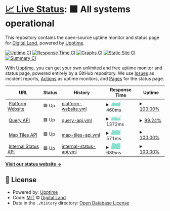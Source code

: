 # [📈 Live Status](https://digital-land.github.io/service-status): <!--live status--> **🟩 All systems operational**

This repository contains the open-source uptime monitor and status page for [Digital Land](https://digital-land.github.io), powered by [Upptime](https://github.com/upptime/upptime).

[![Uptime CI](https://github.com/digital-land/service-status/workflows/Uptime%20CI/badge.svg)](https://github.com/digital-land/service-status/actions?query=workflow%3A%22Uptime+CI%22)
[![Response Time CI](https://github.com/digital-land/service-status/workflows/Response%20Time%20CI/badge.svg)](https://github.com/digital-land/service-status/actions?query=workflow%3A%22Response+Time+CI%22)
[![Graphs CI](https://github.com/digital-land/service-status/workflows/Graphs%20CI/badge.svg)](https://github.com/digital-land/service-status/actions?query=workflow%3A%22Graphs+CI%22)
[![Static Site CI](https://github.com/digital-land/service-status/workflows/Static%20Site%20CI/badge.svg)](https://github.com/digital-land/service-status/actions?query=workflow%3A%22Static+Site+CI%22)
[![Summary CI](https://github.com/digital-land/service-status/workflows/Summary%20CI/badge.svg)](https://github.com/digital-land/service-status/actions?query=workflow%3A%22Summary+CI%22)

With [Upptime](https://upptime.js.org), you can get your own unlimited and free uptime monitor and status page, powered entirely by a GitHub repository. We use [Issues](https://github.com/digital-land/service-status/issues) as incident reports, [Actions](https://github.com/digital-land/service-status/actions) as uptime monitors, and [Pages](https://digital-land.github.io/service-status) for the status page.

<!--start: status pages-->
<!-- This summary is generated by Upptime (https://github.com/upptime/upptime) -->
<!-- Do not edit this manually, your changes will be overwritten -->
<!-- prettier-ignore -->
| URL | Status | History | Response Time | Uptime |
| --- | ------ | ------- | ------------- | ------ |
| <img alt="" src="https://icons.duckduckgo.com/ip3/www.planning.data.gov.uk.ico" height="13"> [Platform Website](https://www.planning.data.gov.uk) | 🟩 Up | [platform-website.yml](https://github.com/digital-land/service-status/commits/HEAD/history/platform-website.yml) | <details><summary><img alt="Response time graph" src="./graphs/platform-website/response-time-week.png" height="20"> 460ms</summary><br><a href="https://service-status.planning.data.gov.uk/history/platform-website"><img alt="Response time 516" src="https://img.shields.io/endpoint?url=https%3A%2F%2Fraw.githubusercontent.com%2Fdigital-land%2Fservice-status%2FHEAD%2Fapi%2Fplatform-website%2Fresponse-time.json"></a><br><a href="https://service-status.planning.data.gov.uk/history/platform-website"><img alt="24-hour response time 362" src="https://img.shields.io/endpoint?url=https%3A%2F%2Fraw.githubusercontent.com%2Fdigital-land%2Fservice-status%2FHEAD%2Fapi%2Fplatform-website%2Fresponse-time-day.json"></a><br><a href="https://service-status.planning.data.gov.uk/history/platform-website"><img alt="7-day response time 460" src="https://img.shields.io/endpoint?url=https%3A%2F%2Fraw.githubusercontent.com%2Fdigital-land%2Fservice-status%2FHEAD%2Fapi%2Fplatform-website%2Fresponse-time-week.json"></a><br><a href="https://service-status.planning.data.gov.uk/history/platform-website"><img alt="30-day response time 516" src="https://img.shields.io/endpoint?url=https%3A%2F%2Fraw.githubusercontent.com%2Fdigital-land%2Fservice-status%2FHEAD%2Fapi%2Fplatform-website%2Fresponse-time-month.json"></a><br><a href="https://service-status.planning.data.gov.uk/history/platform-website"><img alt="1-year response time 516" src="https://img.shields.io/endpoint?url=https%3A%2F%2Fraw.githubusercontent.com%2Fdigital-land%2Fservice-status%2FHEAD%2Fapi%2Fplatform-website%2Fresponse-time-year.json"></a></details> | <details><summary><a href="https://service-status.planning.data.gov.uk/history/platform-website">100.00%</a></summary><a href="https://service-status.planning.data.gov.uk/history/platform-website"><img alt="All-time uptime 99.50%" src="https://img.shields.io/endpoint?url=https%3A%2F%2Fraw.githubusercontent.com%2Fdigital-land%2Fservice-status%2FHEAD%2Fapi%2Fplatform-website%2Fuptime.json"></a><br><a href="https://service-status.planning.data.gov.uk/history/platform-website"><img alt="24-hour uptime 100.00%" src="https://img.shields.io/endpoint?url=https%3A%2F%2Fraw.githubusercontent.com%2Fdigital-land%2Fservice-status%2FHEAD%2Fapi%2Fplatform-website%2Fuptime-day.json"></a><br><a href="https://service-status.planning.data.gov.uk/history/platform-website"><img alt="7-day uptime 100.00%" src="https://img.shields.io/endpoint?url=https%3A%2F%2Fraw.githubusercontent.com%2Fdigital-land%2Fservice-status%2FHEAD%2Fapi%2Fplatform-website%2Fuptime-week.json"></a><br><a href="https://service-status.planning.data.gov.uk/history/platform-website"><img alt="30-day uptime 99.50%" src="https://img.shields.io/endpoint?url=https%3A%2F%2Fraw.githubusercontent.com%2Fdigital-land%2Fservice-status%2FHEAD%2Fapi%2Fplatform-website%2Fuptime-month.json"></a><br><a href="https://service-status.planning.data.gov.uk/history/platform-website"><img alt="1-year uptime 99.50%" src="https://img.shields.io/endpoint?url=https%3A%2F%2Fraw.githubusercontent.com%2Fdigital-land%2Fservice-status%2FHEAD%2Fapi%2Fplatform-website%2Fuptime-year.json"></a></details>
| <img alt="" src="https://icons.duckduckgo.com/ip3/datasette.planning.data.gov.uk.ico" height="13"> [Query API](https://datasette.planning.data.gov.uk) | 🟩 Up | [query-api.yml](https://github.com/digital-land/service-status/commits/HEAD/history/query-api.yml) | <details><summary><img alt="Response time graph" src="./graphs/query-api/response-time-week.png" height="20"> 1372ms</summary><br><a href="https://service-status.planning.data.gov.uk/history/query-api"><img alt="Response time 1580" src="https://img.shields.io/endpoint?url=https%3A%2F%2Fraw.githubusercontent.com%2Fdigital-land%2Fservice-status%2FHEAD%2Fapi%2Fquery-api%2Fresponse-time.json"></a><br><a href="https://service-status.planning.data.gov.uk/history/query-api"><img alt="24-hour response time 2717" src="https://img.shields.io/endpoint?url=https%3A%2F%2Fraw.githubusercontent.com%2Fdigital-land%2Fservice-status%2FHEAD%2Fapi%2Fquery-api%2Fresponse-time-day.json"></a><br><a href="https://service-status.planning.data.gov.uk/history/query-api"><img alt="7-day response time 1372" src="https://img.shields.io/endpoint?url=https%3A%2F%2Fraw.githubusercontent.com%2Fdigital-land%2Fservice-status%2FHEAD%2Fapi%2Fquery-api%2Fresponse-time-week.json"></a><br><a href="https://service-status.planning.data.gov.uk/history/query-api"><img alt="30-day response time 1580" src="https://img.shields.io/endpoint?url=https%3A%2F%2Fraw.githubusercontent.com%2Fdigital-land%2Fservice-status%2FHEAD%2Fapi%2Fquery-api%2Fresponse-time-month.json"></a><br><a href="https://service-status.planning.data.gov.uk/history/query-api"><img alt="1-year response time 1580" src="https://img.shields.io/endpoint?url=https%3A%2F%2Fraw.githubusercontent.com%2Fdigital-land%2Fservice-status%2FHEAD%2Fapi%2Fquery-api%2Fresponse-time-year.json"></a></details> | <details><summary><a href="https://service-status.planning.data.gov.uk/history/query-api">99.24%</a></summary><a href="https://service-status.planning.data.gov.uk/history/query-api"><img alt="All-time uptime 89.54%" src="https://img.shields.io/endpoint?url=https%3A%2F%2Fraw.githubusercontent.com%2Fdigital-land%2Fservice-status%2FHEAD%2Fapi%2Fquery-api%2Fuptime.json"></a><br><a href="https://service-status.planning.data.gov.uk/history/query-api"><img alt="24-hour uptime 98.59%" src="https://img.shields.io/endpoint?url=https%3A%2F%2Fraw.githubusercontent.com%2Fdigital-land%2Fservice-status%2FHEAD%2Fapi%2Fquery-api%2Fuptime-day.json"></a><br><a href="https://service-status.planning.data.gov.uk/history/query-api"><img alt="7-day uptime 99.24%" src="https://img.shields.io/endpoint?url=https%3A%2F%2Fraw.githubusercontent.com%2Fdigital-land%2Fservice-status%2FHEAD%2Fapi%2Fquery-api%2Fuptime-week.json"></a><br><a href="https://service-status.planning.data.gov.uk/history/query-api"><img alt="30-day uptime 89.54%" src="https://img.shields.io/endpoint?url=https%3A%2F%2Fraw.githubusercontent.com%2Fdigital-land%2Fservice-status%2FHEAD%2Fapi%2Fquery-api%2Fuptime-month.json"></a><br><a href="https://service-status.planning.data.gov.uk/history/query-api"><img alt="1-year uptime 89.54%" src="https://img.shields.io/endpoint?url=https%3A%2F%2Fraw.githubusercontent.com%2Fdigital-land%2Fservice-status%2FHEAD%2Fapi%2Fquery-api%2Fuptime-year.json"></a></details>
| <img alt="" src="https://icons.duckduckgo.com/ip3/datasette-tiles.planning.data.gov.uk.ico" height="13"> [Map Tiles API](https://datasette-tiles.planning.data.gov.uk) | 🟩 Up | [map-tiles-api.yml](https://github.com/digital-land/service-status/commits/HEAD/history/map-tiles-api.yml) | <details><summary><img alt="Response time graph" src="./graphs/map-tiles-api/response-time-week.png" height="20"> 571ms</summary><br><a href="https://service-status.planning.data.gov.uk/history/map-tiles-api"><img alt="Response time 712" src="https://img.shields.io/endpoint?url=https%3A%2F%2Fraw.githubusercontent.com%2Fdigital-land%2Fservice-status%2FHEAD%2Fapi%2Fmap-tiles-api%2Fresponse-time.json"></a><br><a href="https://service-status.planning.data.gov.uk/history/map-tiles-api"><img alt="24-hour response time 471" src="https://img.shields.io/endpoint?url=https%3A%2F%2Fraw.githubusercontent.com%2Fdigital-land%2Fservice-status%2FHEAD%2Fapi%2Fmap-tiles-api%2Fresponse-time-day.json"></a><br><a href="https://service-status.planning.data.gov.uk/history/map-tiles-api"><img alt="7-day response time 571" src="https://img.shields.io/endpoint?url=https%3A%2F%2Fraw.githubusercontent.com%2Fdigital-land%2Fservice-status%2FHEAD%2Fapi%2Fmap-tiles-api%2Fresponse-time-week.json"></a><br><a href="https://service-status.planning.data.gov.uk/history/map-tiles-api"><img alt="30-day response time 712" src="https://img.shields.io/endpoint?url=https%3A%2F%2Fraw.githubusercontent.com%2Fdigital-land%2Fservice-status%2FHEAD%2Fapi%2Fmap-tiles-api%2Fresponse-time-month.json"></a><br><a href="https://service-status.planning.data.gov.uk/history/map-tiles-api"><img alt="1-year response time 712" src="https://img.shields.io/endpoint?url=https%3A%2F%2Fraw.githubusercontent.com%2Fdigital-land%2Fservice-status%2FHEAD%2Fapi%2Fmap-tiles-api%2Fresponse-time-year.json"></a></details> | <details><summary><a href="https://service-status.planning.data.gov.uk/history/map-tiles-api">100.00%</a></summary><a href="https://service-status.planning.data.gov.uk/history/map-tiles-api"><img alt="All-time uptime 100.00%" src="https://img.shields.io/endpoint?url=https%3A%2F%2Fraw.githubusercontent.com%2Fdigital-land%2Fservice-status%2FHEAD%2Fapi%2Fmap-tiles-api%2Fuptime.json"></a><br><a href="https://service-status.planning.data.gov.uk/history/map-tiles-api"><img alt="24-hour uptime 100.00%" src="https://img.shields.io/endpoint?url=https%3A%2F%2Fraw.githubusercontent.com%2Fdigital-land%2Fservice-status%2FHEAD%2Fapi%2Fmap-tiles-api%2Fuptime-day.json"></a><br><a href="https://service-status.planning.data.gov.uk/history/map-tiles-api"><img alt="7-day uptime 100.00%" src="https://img.shields.io/endpoint?url=https%3A%2F%2Fraw.githubusercontent.com%2Fdigital-land%2Fservice-status%2FHEAD%2Fapi%2Fmap-tiles-api%2Fuptime-week.json"></a><br><a href="https://service-status.planning.data.gov.uk/history/map-tiles-api"><img alt="30-day uptime 100.00%" src="https://img.shields.io/endpoint?url=https%3A%2F%2Fraw.githubusercontent.com%2Fdigital-land%2Fservice-status%2FHEAD%2Fapi%2Fmap-tiles-api%2Fuptime-month.json"></a><br><a href="https://service-status.planning.data.gov.uk/history/map-tiles-api"><img alt="1-year uptime 100.00%" src="https://img.shields.io/endpoint?url=https%3A%2F%2Fraw.githubusercontent.com%2Fdigital-land%2Fservice-status%2FHEAD%2Fapi%2Fmap-tiles-api%2Fuptime-year.json"></a></details>
| <img alt="" src="https://icons.duckduckgo.com/ip3/status.planning.data.gov.uk.ico" height="13"> [Internal Status API](https://status.planning.data.gov.uk) | 🟩 Up | [internal-status-api.yml](https://github.com/digital-land/service-status/commits/HEAD/history/internal-status-api.yml) | <details><summary><img alt="Response time graph" src="./graphs/internal-status-api/response-time-week.png" height="20"> 689ms</summary><br><a href="https://service-status.planning.data.gov.uk/history/internal-status-api"><img alt="Response time 825" src="https://img.shields.io/endpoint?url=https%3A%2F%2Fraw.githubusercontent.com%2Fdigital-land%2Fservice-status%2FHEAD%2Fapi%2Finternal-status-api%2Fresponse-time.json"></a><br><a href="https://service-status.planning.data.gov.uk/history/internal-status-api"><img alt="24-hour response time 663" src="https://img.shields.io/endpoint?url=https%3A%2F%2Fraw.githubusercontent.com%2Fdigital-land%2Fservice-status%2FHEAD%2Fapi%2Finternal-status-api%2Fresponse-time-day.json"></a><br><a href="https://service-status.planning.data.gov.uk/history/internal-status-api"><img alt="7-day response time 689" src="https://img.shields.io/endpoint?url=https%3A%2F%2Fraw.githubusercontent.com%2Fdigital-land%2Fservice-status%2FHEAD%2Fapi%2Finternal-status-api%2Fresponse-time-week.json"></a><br><a href="https://service-status.planning.data.gov.uk/history/internal-status-api"><img alt="30-day response time 825" src="https://img.shields.io/endpoint?url=https%3A%2F%2Fraw.githubusercontent.com%2Fdigital-land%2Fservice-status%2FHEAD%2Fapi%2Finternal-status-api%2Fresponse-time-month.json"></a><br><a href="https://service-status.planning.data.gov.uk/history/internal-status-api"><img alt="1-year response time 825" src="https://img.shields.io/endpoint?url=https%3A%2F%2Fraw.githubusercontent.com%2Fdigital-land%2Fservice-status%2FHEAD%2Fapi%2Finternal-status-api%2Fresponse-time-year.json"></a></details> | <details><summary><a href="https://service-status.planning.data.gov.uk/history/internal-status-api">100.00%</a></summary><a href="https://service-status.planning.data.gov.uk/history/internal-status-api"><img alt="All-time uptime 99.89%" src="https://img.shields.io/endpoint?url=https%3A%2F%2Fraw.githubusercontent.com%2Fdigital-land%2Fservice-status%2FHEAD%2Fapi%2Finternal-status-api%2Fuptime.json"></a><br><a href="https://service-status.planning.data.gov.uk/history/internal-status-api"><img alt="24-hour uptime 100.00%" src="https://img.shields.io/endpoint?url=https%3A%2F%2Fraw.githubusercontent.com%2Fdigital-land%2Fservice-status%2FHEAD%2Fapi%2Finternal-status-api%2Fuptime-day.json"></a><br><a href="https://service-status.planning.data.gov.uk/history/internal-status-api"><img alt="7-day uptime 100.00%" src="https://img.shields.io/endpoint?url=https%3A%2F%2Fraw.githubusercontent.com%2Fdigital-land%2Fservice-status%2FHEAD%2Fapi%2Finternal-status-api%2Fuptime-week.json"></a><br><a href="https://service-status.planning.data.gov.uk/history/internal-status-api"><img alt="30-day uptime 99.89%" src="https://img.shields.io/endpoint?url=https%3A%2F%2Fraw.githubusercontent.com%2Fdigital-land%2Fservice-status%2FHEAD%2Fapi%2Finternal-status-api%2Fuptime-month.json"></a><br><a href="https://service-status.planning.data.gov.uk/history/internal-status-api"><img alt="1-year uptime 99.89%" src="https://img.shields.io/endpoint?url=https%3A%2F%2Fraw.githubusercontent.com%2Fdigital-land%2Fservice-status%2FHEAD%2Fapi%2Finternal-status-api%2Fuptime-year.json"></a></details>

<!--end: status pages-->

[**Visit our status website →**](https://digital-land.github.io/service-status)

## 📄 License

- Powered by: [Upptime](https://github.com/upptime/upptime)
- Code: [MIT](./LICENSE) © [Digital Land](https://digital-land.github.io)
- Data in the `./history` directory: [Open Database License](https://opendatacommons.org/licenses/odbl/1-0/)
